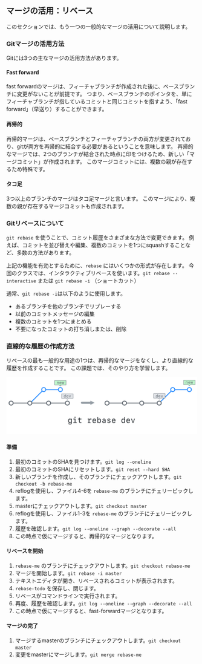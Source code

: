 ## マージの活用：リベース

このセクションでは、もう一つの一般的なマージの活用について説明します。

### Gitマージの活用方法

Gitには3つの主なマージの活用方法があります。

#### Fast forward

fast forwardのマージは、フィーチャブランチが作成された後に、ベースブランチに変更がないことが前提です。 つまり、ベースブランチのポインタを、単にフィーチャブランチが指しているコミットと同じコミットを指すよう、「fast forward」（早送り）することができます。

#### 再帰的

再帰的マージは、ベースブランチとフィーチャブランチの両方が変更されており、gitが両方を再帰的に結合する必要があるということを意味します。 再帰的なマージでは、2つのブランチが結合された時点に印をつけるため、新しい「マージコミット」が作成されます。 このマージコミットには、複数の親が存在するため特殊です。

#### タコ足

3つ以上のブランチのマージはタコ足マージと言います。 このマージにより、複数の親が存在するマージコミットも作成されます。

### Gitリベースについて

`git rebase` を使うことで、コミット履歴をさまざまな方法で変更できます。 例えば、コミットを並び替えや編集、複数のコミットを1つにsquashすることなど、多数の方法があります。

上記の機能を有効とするために、`rebase` にはいくつかの形式が存在します。 今回のクラスでは、インタラクティブリベースを使います。`git rebase --interactive` または `git rebase -i` （ショートカット）

通常、`git rebase -i`は以下のように使用します。

- あるブランチを他のブランチでリプレーする
- 以前のコミットメッセージの編集
- 複数のコミットを1つにまとめる
- 不要になったコミットの打ち消しまたは、削除

### 直線的な履歴の作成方法

リベースの最も一般的な用途の1つは、再帰的なマージをなくし、より直線的な履歴を作成することです。 この課題では、そのやり方を学習します。

![Gitリベース](../img/git-rebase.png)

#### 準備

1. 最初のコミットのSHAを見つけます。`git log --oneline`
2. 最初のコミットのSHAにリセットします。`git reset --hard SHA`
3. 新しいブランチを作成し、そのブランチにチェックアウトします。`git checkout -b rebase-me`
4. reflogを使用し、ファイル4-6を `rebase-me` のブランチにチェリーピックします。
5. masterにチェックアウトします。`git checkout master`
6. reflogを使用し、ファイル1-3を `rebase-me` のブランチにチェリーピックします。
7. 履歴を確認します。`git log --oneline --graph --decorate --all`
8. この時点で仮にマージすると、再帰的なマージとなります。

#### リベースを開始

1. `rebase-me` のブランチにチェックアウトします。`git checkout rebase-me`
2. マージを開始します。`git rebase -i master`
3. テキストエディタが開き、リベースされるコミットが表示されます。
4. `rebase-todo` を保存し、閉じます。
5. リベースがコマンドラインで実行されます。
6. 再度、履歴を確認します。`git log --oneline --graph --decorate --all`
7. この時点で仮にマージすると、fast-forwardマージとなります。

#### マージの完了

1. マージするmasterのブランチにチェックアウトします。`git checkout master`
2. 変更をmasterにマージします。`git merge rebase-me`
